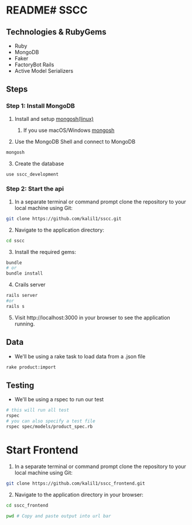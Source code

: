# README# SSCC 


## Technologies & RubyGems
- Ruby
- MongoDB
- Faker
- FactoryBot Rails
- Active Model Serializers

## Steps
### Step 1: Install MongoDB
1. Install and setup [mongosh(linux)](https://www.cherryservers.com/blog/how-to-install-and-start-using-mongodb-on-ubuntu-20-04)
    1. If you use macOS/Windows [mongosh](https://www.mongodb.com/docs/mongodb-shell/install/#install-mongosh)
    <!-- 2. Which is numbered -->
    
2. Use the MongoDB Shell and connect to MongoDB 
```sh
mongosh
```
3. Create the database
```
use sscc_development 
```
### Step 2: Start the api
1. In a separate terminal or command prompt clone the repository to your local machine using Git:
```sh
git clone https://github.com/kalil1/sscc.git
```
2. Navigate to the application directory:
```sh
cd sscc
```
3. Install the required gems:
```sh
bundle 
# or
bundle install
```
4. Crails server
```sh
rails server
#or
rails s
```
5. Visit http://localhost:3000 in your browser to see the application running.

## Data
* We'll be using a rake task to load data from a .json file
```sh
rake product:import
```

## Testing
* We'll be using a rspec to run our test
```sh
# this will run all test
rspec 
# you can also specify a test file
rspec spec/models/product_spec.rb 
```

# Start Frontend
1. In a separate terminal or command prompt clone the repository to your local machine using Git:
```sh
git clone https://github.com/kalil1/sscc_frontend.git
```
2. Navigate to the application directory in your browser:
```sh
cd sscc_frontend

pwd # Copy and paste output into url bar

```
